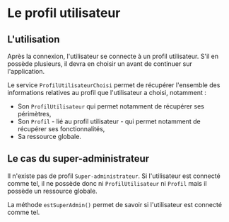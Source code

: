 # Le profil utilisateur

## L'utilisation

Après la connexion, l'utilisateur se connecte à un profil utilisateur. S'il en possède plusieurs, il devra en choisir un avant de continuer sur l'application.

Le service `ProfilUtilisateurChoisi` permet de récupérer l'ensemble des informations relatives au profil que l'utilisateur a choisi, notamment :

* Son `ProfilUtilisateur` qui permet notamment de récupérer ses périmètres,
* Son `Profil` - lié au profil utilisateur - qui permet notamment de récupérer ses fonctionnalités,
* Sa ressource globale.


## Le cas du super-administrateur

Il n'existe pas de profil `Super-administrateur`. Si l'utilisateur est connecté comme tel, il ne possède donc ni `ProfilUtilisateur` ni `Profil` mais il possède un ressource globale.

La méthode `estSuperAdmin()` permet de savoir si l'utilisateur est connecté comme tel.

